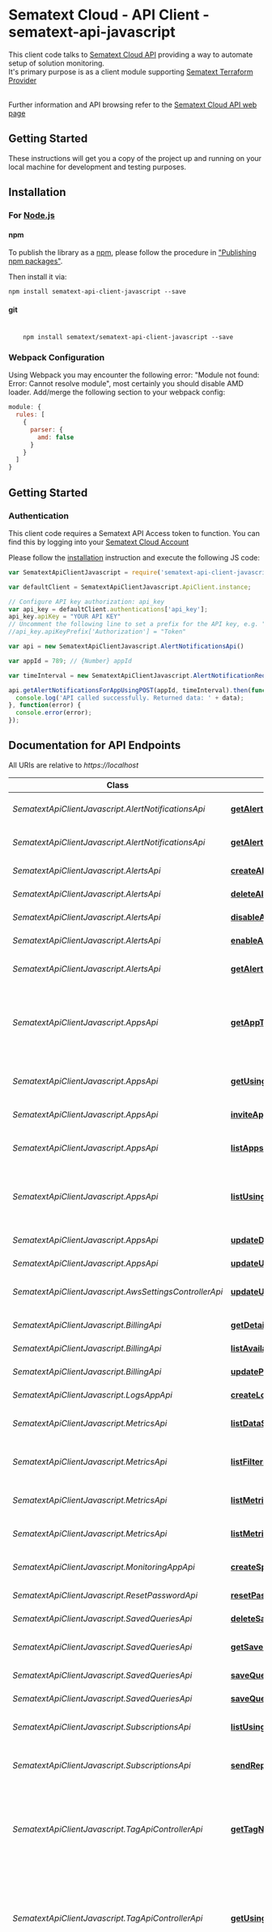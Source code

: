 # Sematext Cloud - API Client - sematext-api-javascript

This client code talks to [Sematext Cloud API](https://sematext.com/cloud/) providing a way to automate setup of solution monitoring.<br>
It's primary purpose is as a client module supporting [Sematext Terraform Provider](https://github.com/sematext/terraform-provider-sematext)
<br><br>

Further information and API browsing refer to the [Sematext Cloud API web page](https://sematext.com/docs/api/) 


## Getting Started

These instructions will get you a copy of the project up and running on your local machine for development and testing purposes.

## Installation

### For [Node.js](https://nodejs.org/)

#### npm

To publish the library as a [npm](https://www.npmjs.com/),
please follow the procedure in ["Publishing npm packages"](https://docs.npmjs.com/getting-started/publishing-npm-packages).

Then install it via:

```shell
npm install sematext-api-client-javascript --save
```

#### git
#

```shell
    npm install sematext/sematext-api-client-javascript --save
```


### Webpack Configuration

Using Webpack you may encounter the following error: "Module not found: Error:
Cannot resolve module", most certainly you should disable AMD loader. Add/merge
the following section to your webpack config:

```javascript
module: {
  rules: [
    {
      parser: {
        amd: false
      }
    }
  ]
}
```

## Getting Started

### Authentication

This client code requires a Sematext API Access token to function. You can find this by logging into your [Sematext Cloud Account](https://apps.sematext.com/ui/account/api)


Please follow the [installation](#installation) instruction and execute the following JS code:

```javascript
var SematextApiClientJavascript = require('sematext-api-client-javascript');

var defaultClient = SematextApiClientJavascript.ApiClient.instance;

// Configure API key authorization: api_key
var api_key = defaultClient.authentications['api_key'];
api_key.apiKey = "YOUR API KEY"
// Uncomment the following line to set a prefix for the API key, e.g. "Token" (defaults to null)
//api_key.apiKeyPrefix['Authorization'] = "Token"

var api = new SematextApiClientJavascript.AlertNotificationsApi()

var appId = 789; // {Number} appId

var timeInterval = new SematextApiClientJavascript.AlertNotificationRequest(); // {AlertNotificationRequest} Time Interval

api.getAlertNotificationsForAppUsingPOST(appId, timeInterval).then(function(data) {
  console.log('API called successfully. Returned data: ' + data);
}, function(error) {
  console.error(error);
});


```

## Documentation for API Endpoints

All URIs are relative to *https://localhost*

Class | Method | HTTP request | Description
------------ | ------------- | ------------- | -------------
*SematextApiClientJavascript.AlertNotificationsApi* | [**getAlertNotificationsForAppUsingPOST**](docs/AlertNotificationsApi.md#getAlertNotificationsForAppUsingPOST) | **POST** /users-web/api/v3/apps/{appId}/notifications/alerts | Get alert notifications for an app
*SematextApiClientJavascript.AlertNotificationsApi* | [**getAlertNotificationsForUserUsingPOST**](docs/AlertNotificationsApi.md#getAlertNotificationsForUserUsingPOST) | **POST** /users-web/api/v3/notifications/alerts | Get alert notifications for a user
*SematextApiClientJavascript.AlertsApi* | [**createAlertUsingPOST**](docs/AlertsApi.md#createAlertUsingPOST) | **POST** /users-web/api/v3/alerts | Create alert rule
*SematextApiClientJavascript.AlertsApi* | [**deleteAlertRuleUsingDELETE**](docs/AlertsApi.md#deleteAlertRuleUsingDELETE) | **DELETE** /users-web/api/v3/alerts/{updateableAlertId} | Delete alert rule
*SematextApiClientJavascript.AlertsApi* | [**disableAlertRuleUsingPUT**](docs/AlertsApi.md#disableAlertRuleUsingPUT) | **PUT** /users-web/api/v3/alerts/{updateableAlertId}/disable | Disable alert rule
*SematextApiClientJavascript.AlertsApi* | [**enableAlertRuleUsingPUT**](docs/AlertsApi.md#enableAlertRuleUsingPUT) | **PUT** /users-web/api/v3/alerts/{updateableAlertId}/enable | Enable alert rule
*SematextApiClientJavascript.AlertsApi* | [**getAlertRulesForAppUsingGET**](docs/AlertsApi.md#getAlertRulesForAppUsingGET) | **GET** /users-web/api/v3/apps/{appId}/alerts | Get alert rules for an app
*SematextApiClientJavascript.AppsApi* | [**getAppTypesUsingGET**](docs/AppsApi.md#getAppTypesUsingGET) | **GET** /users-web/api/v3/apps/types | Get all App types supported for the account identified with apiKey
*SematextApiClientJavascript.AppsApi* | [**getUsingGET**](docs/AppsApi.md#getUsingGET) | **GET** /users-web/api/v3/apps/{anyStateAppId} | Gets defails for one particular App
*SematextApiClientJavascript.AppsApi* | [**inviteAppGuestsUsingPOST**](docs/AppsApi.md#inviteAppGuestsUsingPOST) | **POST** /users-web/api/v3/apps/guests | Invite guests to an app
*SematextApiClientJavascript.AppsApi* | [**listAppsUsersUsingGET**](docs/AppsApi.md#listAppsUsersUsingGET) | **GET** /users-web/api/v3/apps/users | Get all users of apps accessible to this account
*SematextApiClientJavascript.AppsApi* | [**listUsingGET**](docs/AppsApi.md#listUsingGET) | **GET** /users-web/api/v3/apps | Get all apps accessible by account identified with apiKey
*SematextApiClientJavascript.AppsApi* | [**updateDescriptionUsingPUT**](docs/AppsApi.md#updateDescriptionUsingPUT) | **PUT** /users-web/api/v3/apps/{anyStateAppId}/description | Update description of the app
*SematextApiClientJavascript.AppsApi* | [**updateUsingPUT1**](docs/AppsApi.md#updateUsingPUT1) | **PUT** /users-web/api/v3/apps/{anyStateAppId} | Update app
*SematextApiClientJavascript.AwsSettingsControllerApi* | [**updateUsingPUT**](docs/AwsSettingsControllerApi.md#updateUsingPUT) | **PUT** /users-web/api/v3/apps/{appId}/aws | Update App's AWS CloudWatch settings
*SematextApiClientJavascript.BillingApi* | [**getDetailedInvoiceUsingGET**](docs/BillingApi.md#getDetailedInvoiceUsingGET) | **GET** /users-web/api/v3/billing/invoice/{service}/{year}/{month} | Get invoice details
*SematextApiClientJavascript.BillingApi* | [**listAvailablePlansUsingGET**](docs/BillingApi.md#listAvailablePlansUsingGET) | **GET** /users-web/api/v3/billing/availablePlans | Get available plans
*SematextApiClientJavascript.BillingApi* | [**updatePlanUsingPUT**](docs/BillingApi.md#updatePlanUsingPUT) | **PUT** /users-web/api/v3/billing/info/{appId} | Update plan for an app
*SematextApiClientJavascript.LogsAppApi* | [**createLogseneApplication**](docs/LogsAppApi.md#createLogseneApplication) | **POST** /logsene-reports/api/v3/apps | Create Logs App
*SematextApiClientJavascript.MetricsApi* | [**listDataSeriesUsingPOST1**](docs/MetricsApi.md#listDataSeriesUsingPOST1) | **POST** /spm-reports/api/v3/apps/{appId}/metrics/data | Get metrics data points for an app
*SematextApiClientJavascript.MetricsApi* | [**listFiltersUsingPOST**](docs/MetricsApi.md#listFiltersUsingPOST) | **POST** /spm-reports/api/v3/apps/{appId}/metrics/filters | Get metrics filters and their values for an app
*SematextApiClientJavascript.MetricsApi* | [**listMetricsKeysUsingGET1**](docs/MetricsApi.md#listMetricsKeysUsingGET1) | **GET** /spm-reports/api/v3/apps/{appId}/metrics/keys | Get metrics keys for an app
*SematextApiClientJavascript.MetricsApi* | [**listMetricsUsingGET1**](docs/MetricsApi.md#listMetricsUsingGET1) | **GET** /spm-reports/api/v3/apps/{appId}/metrics | Get metrics info for an app
*SematextApiClientJavascript.MonitoringAppApi* | [**createSpmApplication**](docs/MonitoringAppApi.md#createSpmApplication) | **POST** /spm-reports/api/v3/apps | Create Monitoring App
*SematextApiClientJavascript.ResetPasswordApi* | [**resetPasswordUsingPOST**](docs/ResetPasswordApi.md#resetPasswordUsingPOST) | **POST** /users-web/api/v3/account/password/reset | Reset Password
*SematextApiClientJavascript.SavedQueriesApi* | [**deleteSavedQueryUsingDELETE**](docs/SavedQueriesApi.md#deleteSavedQueryUsingDELETE) | **DELETE** /users-web/api/v3/savedQueries/{updateableQueryId} | Delete saved query
*SematextApiClientJavascript.SavedQueriesApi* | [**getSavedQueriesForAppUsingGET**](docs/SavedQueriesApi.md#getSavedQueriesForAppUsingGET) | **GET** /users-web/api/v3/apps/{appId}/savedQueries | Get saved queries for an app
*SematextApiClientJavascript.SavedQueriesApi* | [**saveQueryUsingPOST**](docs/SavedQueriesApi.md#saveQueryUsingPOST) | **POST** /users-web/api/v3/savedQueries | Create saved query
*SematextApiClientJavascript.SavedQueriesApi* | [**saveQueryUsingPUT**](docs/SavedQueriesApi.md#saveQueryUsingPUT) | **PUT** /users-web/api/v3/savedQueries/{updateableQueryId} | Update saved query
*SematextApiClientJavascript.SubscriptionsApi* | [**listUsingGET1**](docs/SubscriptionsApi.md#listUsingGET1) | **GET** /users-web/api/v3/apps/{appId}/subscriptions | Get subscriptions for an app
*SematextApiClientJavascript.SubscriptionsApi* | [**sendReportUsingPOST**](docs/SubscriptionsApi.md#sendReportUsingPOST) | **POST** /users-web/api/v3/apps/{appId}/report/send | Trigger emailing of report for an app
*SematextApiClientJavascript.TagApiControllerApi* | [**getTagNamesUsingGET**](docs/TagApiControllerApi.md#getTagNamesUsingGET) | **GET** /spm-reports/api/v3/apps/{appIds}/tagNames | Gets tag names for the given application identifiers appearing in the given time frame.
*SematextApiClientJavascript.TagApiControllerApi* | [**getUsingGET2**](docs/TagApiControllerApi.md#getUsingGET2) | **GET** /spm-reports/api/v3/apps/{appIds}/metrics/filters | Gets values for specified tags for the given application identifiers appearing in the given time frame.
*SematextApiClientJavascript.TagApiControllerApi* | [**getUsingGET3**](docs/TagApiControllerApi.md#getUsingGET3) | **GET** /spm-reports/api/v3/apps/{appIds}/tags | Gets values for specified tags for the given application identifiers appearing in the given time frame.


## Documentation for Models

 - [SematextApiClientJavascript.AlertNotificationRequest](docs/AlertNotificationRequest.md)
 - [SematextApiClientJavascript.AlertRule](docs/AlertRule.md)
 - [SematextApiClientJavascript.AlertRuleScheduleTimeRangeDto](docs/AlertRuleScheduleTimeRangeDto.md)
 - [SematextApiClientJavascript.AlertRuleScheduleWeekdayDto](docs/AlertRuleScheduleWeekdayDto.md)
 - [SematextApiClientJavascript.App](docs/App.md)
 - [SematextApiClientJavascript.AppDescription](docs/AppDescription.md)
 - [SematextApiClientJavascript.AppMetadata](docs/AppMetadata.md)
 - [SematextApiClientJavascript.BasicAuthMethodDto](docs/BasicAuthMethodDto.md)
 - [SematextApiClientJavascript.BasicOrganizationDto](docs/BasicOrganizationDto.md)
 - [SematextApiClientJavascript.BillingInfo](docs/BillingInfo.md)
 - [SematextApiClientJavascript.CloudWatchSettings](docs/CloudWatchSettings.md)
 - [SematextApiClientJavascript.CreateAppInfo](docs/CreateAppInfo.md)
 - [SematextApiClientJavascript.DataSeriesFilter](docs/DataSeriesFilter.md)
 - [SematextApiClientJavascript.DataSeriesRequest](docs/DataSeriesRequest.md)
 - [SematextApiClientJavascript.Error](docs/Error.md)
 - [SematextApiClientJavascript.FilterValue](docs/FilterValue.md)
 - [SematextApiClientJavascript.GenericApiResponse](docs/GenericApiResponse.md)
 - [SematextApiClientJavascript.Invitation](docs/Invitation.md)
 - [SematextApiClientJavascript.NotificationIntegration](docs/NotificationIntegration.md)
 - [SematextApiClientJavascript.Plan](docs/Plan.md)
 - [SematextApiClientJavascript.ReportInfo](docs/ReportInfo.md)
 - [SematextApiClientJavascript.SavedQuery](docs/SavedQuery.md)
 - [SematextApiClientJavascript.ServiceIntegration](docs/ServiceIntegration.md)
 - [SematextApiClientJavascript.UpdateAppInfo](docs/UpdateAppInfo.md)
 - [SematextApiClientJavascript.UserInfo](docs/UserInfo.md)
 - [SematextApiClientJavascript.UserPermissions](docs/UserPermissions.md)
 - [SematextApiClientJavascript.UserRole](docs/UserRole.md)



